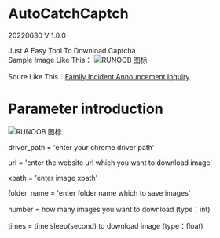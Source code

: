# AutoCatchCaptch
20220630 V 1.0.0

Just A Easy Tool To Download Captcha  
Sample Image Like This：
![RUNOOB 图标](https://i.imgur.com/o3ucshs.jpg "https://i.imgur.com/o3ucshs.jpg")   

Soure Like This：[Family Incident Announcement Inquiry](https://domestic.judicial.gov.tw/judbp/wkw/WHD9HN01/VERIFY_CODE_IMAGE.htm)   

# Parameter introduction

![RUNOOB 图标](https://i.imgur.com/7IsJVfr.png?1 "https:://i.imgur.com/7IsJVfr.png?1")  

driver_path = 'enter your chrome driver path'

url = 'enter the website url which you want to download image'

xpath = 'enter image xpath'

folder_name = 'enter folder name which to save images'

number = how many images you want to download (type：int)

times = time sleep(second) to download image (type：float)
